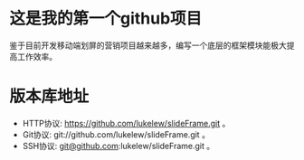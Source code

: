 #  这是我的第一个github项目
鉴于目前开发移动端划屏的营销项目越来越多，编写一个底层的框架模块能极大提高工作效率。

# 版本库地址
* HTTP协议: https://github.com/lukelew/slideFrame.git 。
* Git协议: git://github.com/lukelew/slideFrame.git 。
* SSH协议: git@github.com:lukelew/slideFrame.git 。